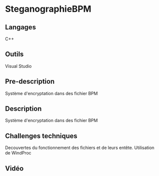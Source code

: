 # SteganographieBPM

## Langages
C++

## Outils
Visual Studio

## Pre-description
Système d'encryptation dans des fichier BPM

## Description
Système d'encryptation dans des fichier BPM

## Challenges techniques
Decouvertes du fonctionnement des fichiers et de leurs entête.
Utilisation de WindProc

## Vidéo


